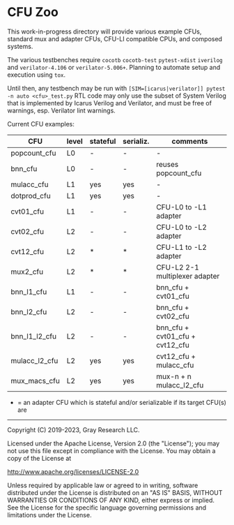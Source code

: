 CFU Zoo
=======

This work-in-progress directory will provide various example CFUs, standard mux and adapter CFUs,
CFU-LI compatible CPUs, and composed systems.

The various testbenches require `cocotb` `cocotb-test` `pytest-xdist` `iverilog`
and `verilator-4.106` or `verilator-5.006+`.
Planning to automate setup and execution using `tox`.

Until then, any testbench may be run with
`
[SIM=[icarus|verilator]] pytest -n auto <cfu>_test.py
`
RTL code may only use the subset of System Verilog that is implemented by Icarus Verilog and
Verilator, and must be free of warnings, esp. Verilator lint warnings.

Current CFU examples:

| CFU             | level | stateful | serializ. | comments                           |
|-----------------|-------|----------|-----------|------------------------------------|
| popcount_cfu    | L0    | -        | -         | -                                  |
| bnn_cfu         | L0    | -        | -         | reuses popcount_cfu                |
| mulacc_cfu      | L1    | yes      | yes       | -                                  |
| dotprod_cfu     | L1    | yes      | yes       | -                                  |
| cvt01_cfu       | L1    | -        | -         | CFU-L0 to -L1 adapter              |
| cvt02_cfu       | L2    | -        | -         | CFU-L0 to -L2 adapter              |
| cvt12_cfu       | L2    | *        | *         | CFU-L1 to -L2 adapter              |
| mux2_cfu        | L2    | *        | *         | CFU-L2 2-1 multiplexer adapter     |
| bnn_l1_cfu      | L1    | -        | -         | bnn_cfu + cvt01_cfu                |
| bnn_l2_cfu      | L2    | -        | -         | bnn_cfu + cvt02_cfu                |
| bnn_l1_l2_cfu   | L2    | -        | -         | bnn_cfu + cvt01_cfu + cvt12_cfu    |
| mulacc_l2_cfu   | L2    | yes      | yes       | cvt12_cfu + mulacc_cfu             |
| mux_macs_cfu    | L2    | yes      | yes       | mux-n + n mulacc_l2_cfu            |

* = an adapter CFU which is stateful and/or serializable if its target CFU(s) are

* * *

Copyright (C) 2019-2023, Gray Research LLC.

Licensed under the Apache License, Version 2.0 (the "License");
you may not use this file except in compliance with the License.
You may obtain a copy of the License at

   http://www.apache.org/licenses/LICENSE-2.0

Unless required by applicable law or agreed to in writing, software
distributed under the License is distributed on an "AS IS" BASIS,
WITHOUT WARRANTIES OR CONDITIONS OF ANY KIND, either express or implied.
See the License for the specific language governing permissions and
limitations under the License.
